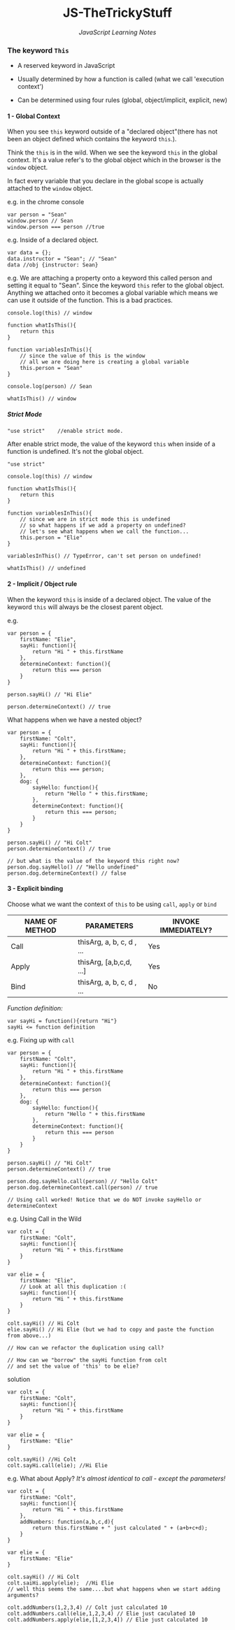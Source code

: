 

<h1 align="center">
  JS-TheTrickyStuff
</h1>

<div align="center">
  <em>JavaScript Learning Notes</em>
</div>

### The keyword `This`
- A reserved keyword in JavaScript

- Usually determined by how a function is called (what we call 'execution context')

- Can be determined using four rules (global, object/implicit, explicit, new)

#### 1 - Global Context

When you see `this` keyword outside of a "declared object"(there has not been an object defined which contains the keyword `this`.).

Think the `this` is in the wild. When we see the keyword `this` in the global context. It's a value refer's to the global object which in the browser is the `window` object.

In fact every variable that you declare in the global scope is actually attached to the `window` object.

e.g. in the chrome console
```
var person = "Sean"
window.person // Sean
window.person === person //true
```

e.g. Inside of a declared object.

```
var data = {};
data.instructor = "Sean"; // "Sean"
data //obj {instructor: Sean}
```

e.g.
We are attaching a property onto a keyword this called person and setting it equal to "Sean".
Since the keyword `this` refer to the global object. Anything we attached onto it becomes a global variable
which means we can use it outside of the function. This is a bad practices.

```
console.log(this) // window

function whatIsThis(){
    return this
}

function variablesInThis(){
    // since the value of this is the window
    // all we are doing here is creating a global variable
    this.person = "Sean"
}

console.log(person) // Sean

whatIsThis() // window
```

##### Strict Mode
```
"use strict"	//enable strict mode.
```

After enable strict mode, the value of the keyword `this` when inside of a function is undefined. It's not the global object.

```
"use strict"

console.log(this) // window

function whatIsThis(){
    return this
}

function variablesInThis(){
    // since we are in strict mode this is undefined
    // so what happens if we add a property on undefined?
    // let's see what happens when we call the function...
    this.person = "Elie"
}

variablesInThis() // TypeError, can't set person on undefined! 

whatIsThis() // undefined
```
#### 2 - Implicit / Object rule
When the keyword `this` is inside of a declared object. The value of the keyword `this` will always be the closest parent object.

e.g.
```
var person = {
    firstName: "Elie",
    sayHi: function(){
        return "Hi " + this.firstName
    },
    determineContext: function(){
        return this === person
    }
}
```
```
person.sayHi() // "Hi Elie"
```
```
person.determineContext() // true
```

What happens when we have a nested object?
```
var person = {
    firstName: "Colt",
    sayHi: function(){
        return "Hi " + this.firstName;
    },
    determineContext: function(){
        return this === person;
    },
    dog: {
        sayHello: function(){
            return "Hello " + this.firstName;
        },
        determineContext: function(){
            return this === person;
        }        
    }
}
```
```
person.sayHi() // "Hi Colt"
person.determineContext() // true

// but what is the value of the keyword this right now?
person.dog.sayHello() // "Hello undefined"
person.dog.determineContext() // false
```

#### 3 - Explicit binding
Choose what we want the context of `this` to be using `call`, `apply` or `bind`

NAME OF METHOD | PARAMETERS	| INVOKE IMMEDIATELY?
-------------- | ---------- | -------------------
Call | thisArg, a, b, c, d , ... | Yes
Apply | thisArg, [a,b,c,d, ...] | Yes
Bind | thisArg, a, b, c, d , ...	| No

*Function definition:*
```
var sayHi = function(){return "Hi"}
sayHi <= function definition
```

e.g. Fixing up with `call`
```
var person = {
    firstName: "Colt",
    sayHi: function(){
        return "Hi " + this.firstName
    },
    determineContext: function(){
        return this === person
    },
    dog: {
        sayHello: function(){
            return "Hello " + this.firstName
        },
        determineContext: function(){
            return this === person
        }        
    }
}
```

```
person.sayHi() // "Hi Colt"
person.determineContext() // true

person.dog.sayHello.call(person) // "Hello Colt"
person.dog.determineContext.call(person) // true

// Using call worked! Notice that we do NOT invoke sayHello or determineContext
```

e.g. Using Call in the Wild
```
var colt = {
    firstName: "Colt",
    sayHi: function(){
        return "Hi " + this.firstName 
    }
}

var elie = {
    firstName: "Elie",
    // Look at all this duplication :(
    sayHi: function(){
        return "Hi " + this.firstName 
    }
}

colt.sayHi() // Hi Colt
elie.sayHi() // Hi Elie (but we had to copy and paste the function from above...)

// How can we refactor the duplication using call? 

// How can we "borrow" the sayHi function from colt 
// and set the value of 'this' to be elie?
```
solution
```
var colt = {
	firstName: "Colt",
	sayHi: function(){
		return "Hi " + this.firstName
	}
}

var elie = {
	firstName: "Elie"
}

colt.sayHi() //Hi Colt
colt.sayHi.call(elie); //Hi Elie
```
e.g. What about Apply? 
*It's almost identical to call - except the parameters!*

```
var colt = {
	firstName: "Colt",
	sayHi: function(){
		return "Hi " + this.firstName
	},
	addNumbers: function(a,b,c,d){
		return this.firstName + " just calculated " + (a+b+c+d);
	} 
}

var elie = {
	firstName: "Elie"
}

colt.sayHi() // Hi Colt
colt.saiHi.apply(elie);  //Hi Elie
// well this seems the same....but what happens when we start adding arguments?

colt.addNumbers(1,2,3,4) // Colt just calculated 10
colt.addNumbers.call(elie,1,2,3,4) // Elie just caculated 10
colt.addNumbers.apply(elie,[1,2,3,4]) // Elie just calculated 10


```








